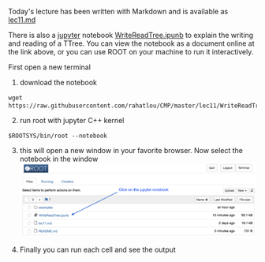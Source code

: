 Today's lecture has been written with Markdown and is available as [lec11.md](lec11.md)

There is also a [jupyter](https://jupyter.org) notebook [WriteReadTree.ipunb](WriteReadTree.ipunb) to explain the
writing and reading of a TTree. You can view the notebook as a
document online at the link above, or you can use  ROOT on your
machine to run it interactively.

First open a new terminal
1. download the notebook
```
wget https://raw.githubusercontent.com/rahatlou/CMP/master/lec11/WriteReadTree.ipynb
```
2. run root with jupyter C++ kernel
```
$ROOTSYS/bin/root --notebook
```

3. this will open a new window in your favorite browser. Now select the notebook in the window
![open notebook](open-notebook.png "click on jupyter notebook")


4. Finally you can run each cell and see the output

